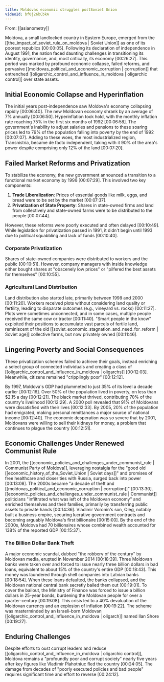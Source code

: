 ```yaml
---
title: Moldovas economic struggles postSoviet Union
videoId: bf0j26bCbkA
---
```


From: [[asianometry]] <br/> 

Moldova, a small landlocked country in Eastern Europe, emerged from the [[the_impact_of_soviet_rule_on_moldova | Soviet Union]] as one of its poorest republics <a class="yt-timestamp" data-t="00:00:05">[00:00:05]</a>. Following its declaration of independence in August 1991, the nation faced daunting challenges in transitioning its identity, governance, and, most critically, its economy <a class="yt-timestamp" data-t="00:26:27">[00:26:27]</a>. This period was marked by profound economic collapse, failed reforms, and pervasive [[moldovas_political_and_economic_corruption | corruption]] that entrenched [[oligarchic_control_and_influence_in_moldova | oligarchic control]] over state assets.

## Initial Economic Collapse and Hyperinflation

The initial years post-independence saw Moldova's economy collapsing rapidly <a class="yt-timestamp" data-t="00:06:40">[00:06:40]</a>. The new Moldovan economy shrank by an average of 7% annually <a class="yt-timestamp" data-t="00:06:50">[00:06:50]</a>. Hyperinflation took hold, with the monthly inflation rate reaching 75% in the first six months of 1992 <a class="yt-timestamp" data-t="00:06:58">[00:06:58]</a>. The government's inability to adjust salaries and pensions to these soaring prices led to 79% of the population falling into poverty by the end of 1992 <a class="yt-timestamp" data-t="00:07:07">[00:07:07]</a>. Adding to these woes, the most industrialized region, Transnistria, became de facto independent, taking with it 90% of the area's power despite comprising only 12% of the land <a class="yt-timestamp" data-t="00:07:20">[00:07:20]</a>.

## Failed Market Reforms and Privatization

To stabilize the economy, the new government announced a transition to a functional market economy by 1996 <a class="yt-timestamp" data-t="00:07:29">[00:07:29]</a>. This involved two key components:
1.  **Trade Liberalization**: Prices of essential goods like milk, eggs, and bread were to be set by the market <a class="yt-timestamp" data-t="00:07:37">[00:07:37]</a>.
2.  **Privatization of State Property**: Shares in state-owned firms and land from collectively and state-owned farms were to be distributed to the people <a class="yt-timestamp" data-t="00:07:44">[00:07:44]</a>.

However, these reforms were poorly executed and often delayed <a class="yt-timestamp" data-t="00:10:49">[00:10:49]</a>. While legislation for privatization passed in 1991, it didn't begin until 1993 due to political squabbling and lack of funds <a class="yt-timestamp" data-t="00:10:40">[00:10:40]</a>.

### Corporate Privatization
Shares of state-owned companies were distributed to workers and the public <a class="yt-timestamp" data-t="00:10:51">[00:10:51]</a>. However, company managers with inside knowledge either bought shares at "obscenely low prices" or "pilfered the best assets for themselves" <a class="yt-timestamp" data-t="00:10:55">[00:10:55]</a>.

### Agricultural Land Distribution
Land distribution also started late, primarily between 1998 and 2000 <a class="yt-timestamp" data-t="00:11:20">[00:11:20]</a>. Workers received plots without considering land quality or fertility, leading to disparate outcomes (e.g., vineyard vs. rocks) <a class="yt-timestamp" data-t="00:11:27">[00:11:27]</a>. Plots were sometimes unconnected, and in some cases, multiple people received the same cow or tractor <a class="yt-timestamp" data-t="00:11:40">[00:11:40]</a>. "Smart people in the know" exploited their positions to accumulate vast parcels of fertile land, reminiscent of the old [[soviet_economic_stagnation_and_need_for_reform | Soviet age]] collective farms, but now privately owned <a class="yt-timestamp" data-t="00:11:46">[00:11:46]</a>.

## Lingering Poverty and Social Consequences

These privatization schemes failed to achieve their goals, instead enriching a select group of connected individuals and creating a class of [[oligarchic_control_and_influence_in_moldova | oligarchs]] <a class="yt-timestamp" data-t="00:12:03">[00:12:03]</a>. Meanwhile, citizens remained "cripplingly poor" <a class="yt-timestamp" data-t="00:12:12">[00:12:12]</a>.

By 1997, Moldova's GDP had plummeted to just 35% of its level a decade earlier <a class="yt-timestamp" data-t="00:12:16">[00:12:16]</a>. Over 50% of the population lived in poverty, on less than $2.15 a day <a class="yt-timestamp" data-t="00:12:21">[00:12:21]</a>. The black market thrived, contributing 70% of the country's livelihood <a class="yt-timestamp" data-t="00:12:29">[00:12:29]</a>. A 2000 poll revealed that 91% of Moldovans were dissatisfied with their lives <a class="yt-timestamp" data-t="00:12:33">[00:12:33]</a>. By 2005, 20% of the population had emigrated, making personal remittances a major source of national income <a class="yt-timestamp" data-t="00:12:40">[00:12:40]</a>. The economic desperation was so severe that by 2001, Moldovans were willing to sell their kidneys for money, a problem that continues to plague the country <a class="yt-timestamp" data-t="00:12:51">[00:12:51]</a>.

## Economic Challenges Under Renewed Communist Rule

In 2001, the [[economic_policies_and_challenges_under_communist_rule | Communist Party of Moldova]], leveraging nostalgia for the "good old [[economic_history_of_the_Soviet_Union | Soviet days]]" and promises of free healthcare and closer ties with Russia, surged back into power <a class="yt-timestamp" data-t="00:13:08">[00:13:08]</a>. The 2000s became "a decade of theft and [[moldovas_political_and_economic_corruption | corruption]]" <a class="yt-timestamp" data-t="00:13:30">[00:13:30]</a>. [[economic_policies_and_challenges_under_communist_rule | Communist]] politicians "infiltrated what was left of the Moldovan economy" and enriched themselves and their families, primarily by transferring public assets to private hands <a class="yt-timestamp" data-t="00:14:36">[00:14:36]</a>. Vladimir Voronin's son, Oleg, notably built a business empire, securing lucrative government contracts and becoming arguably Moldova's first billionaire <a class="yt-timestamp" data-t="00:14:47">[00:15:00]</a>. By the end of the 2000s, Moldova had 70 billionaires whose combined wealth accounted for 138% of the reported GDP <a class="yt-timestamp" data-t="00:15:37">[00:15:37]</a>.

### The Billion Dollar Bank Theft

A major economic scandal, dubbed "the robbery of the century" by Moldovan media, erupted in November 2014 <a class="yt-timestamp" data-t="00:18:39">[00:18:39]</a>. Three Moldovan banks were taken over and forced to issue nearly three billion dollars in bad loans, equivalent to about 15% of the country's entire GDP <a class="yt-timestamp" data-t="00:18:43">[00:18:43]</a>. This money was laundered through shell companies into Latvian banks <a class="yt-timestamp" data-t="00:18:54">[00:18:54]</a>. When these loans defaulted, the banks collapsed, and the Moldovan national central bank secretly bailed them out <a class="yt-timestamp" data-t="00:19:01">[00:19:01]</a>. To cover the bailout, the Ministry of Finance was forced to issue a billion dollars in 25-year bonds, burdening the Moldovan people for over a quarter-century <a class="yt-timestamp" data-t="00:19:08">[00:19:08]</a>. This crisis led to a 40% devaluation of the Moldovan currency and an explosion of inflation <a class="yt-timestamp" data-t="00:19:22">[00:19:22]</a>. The scheme was masterminded by an Israeli-born Moldovan [[oligarchic_control_and_influence_in_moldova | oligarch]] named Ilan Shore <a class="yt-timestamp" data-t="00:19:27">[00:19:27]</a>.

## Enduring Challenges

Despite efforts to oust corrupt leaders and reduce [[oligarchic_control_and_influence_in_moldova | oligarchic control]], Moldova remains a "profoundly poor and corrupt society" nearly five years after key figures like Vladimir Plahotniuc fled the country <a class="yt-timestamp" data-t="00:24:05">[00:24:05]</a>. The damage from decades of "poorly executed policies and bad people" requires significant time and effort to reverse <a class="yt-timestamp" data-t="00:24:12">[00:24:12]</a>.